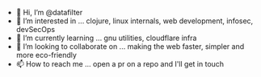 - 👋 Hi, I’m @datafilter
- 👀 I’m interested in ... clojure, linux internals, web development, infosec, devSecOps
- 🌱 I’m currently learning ... gnu utilities, cloudflare infra
- 💞️ I’m looking to collaborate on ... making the web faster, simpler and more eco-friendly
- 📫 How to reach me ... open a pr on a repo and I'll get in touch
<!-- ⚡ Fun fact: ... types is an anti-pattern for the most part -->

<!--
datafilter/datafilter is a ✨ special ✨ repository because its `README.md` (this file) appears on your GitHub profile.
You can click the Preview link to take a look at your changes.
-->
